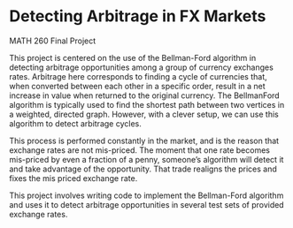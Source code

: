 # Detecting Arbitrage in FX Markets
MATH 260 Final Project

This project is centered on the use of the Bellman-Ford algorithm in detecting arbitrage opportunities among a group of currency exchanges rates. Arbitrage here corresponds to finding a cycle of currencies that, when converted between each other in a specific order, result in a net increase in value when returned to the original currency. The BellmanFord algorithm is typically used to find the shortest path between two vertices in a weighted, directed graph. However, with a clever setup, we can use this algorithm to detect arbitrage cycles.

This process is performed constantly in the market, and is the reason that exchange rates are not mis-priced. The moment that one rate becomes mis-priced by even a fraction of a penny, someone’s algorithm will detect it and take advantage of the opportunity. That trade realigns the prices and fixes the mis priced exchange rate.

This project involves writing code to implement the Bellman-Ford algorithm and uses it to detect arbitrage opportunities in several test sets of provided exchange rates.
